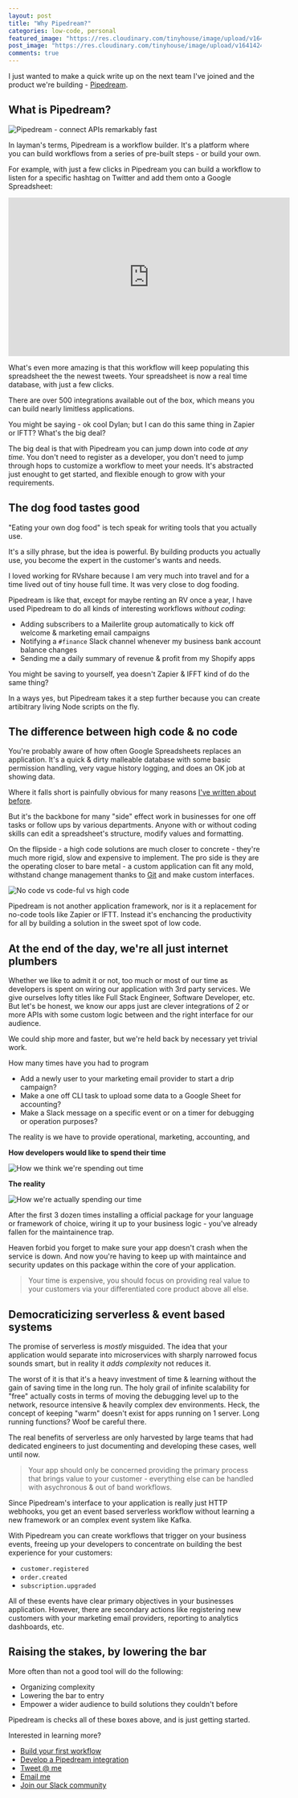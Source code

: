 ```yaml
---
layout: post
title: "Why Pipedream?"
categories: low-code, personal
featured_image: "https://res.cloudinary.com/tinyhouse/image/upload/v1641424488/Blog/Pipedream/pipedream_banner.png"
post_image: "https://res.cloudinary.com/tinyhouse/image/upload/v1641424488/Blog/Pipedream/pipedream_banner.png"
comments: true
---
```


I just wanted to make a quick write up on the next team I've joined and the product we're building - [Pipedream](https://pipedream.com).

## What is Pipedream?

![Pipedream - connect APIs remarkably fast](https://res.cloudinary.com/tinyhouse/image/upload/v1641424488/Blog/Pipedream/pipedream_banner.png)

In layman's terms, Pipedream is a workflow builder. It's a platform where you can build workflows from a series of pre-built steps - or build your own.

For example, with just a few clicks in Pipedream you can build a workflow to listen for a specific hashtag on Twitter and add them onto a Google Spreadsheet:

<iframe width="560" height="315" src="https://www.youtube.com/embed/6eq813uEExc" title="YouTube video player" frameborder="0" allow="accelerometer; autoplay; clipboard-write; encrypted-media; gyroscope; picture-in-picture" allowfullscreen></iframe>

What's even more amazing is that this workflow will keep populating this spreadsheet the the newest tweets. Your spreadsheet is now a real time database, with just a few clicks.

There are over 500 integrations available out of the box, which means you can build nearly limitless applications.

You might be saying - ok cool Dylan; but I can do this same thing in Zapier or IFTT? What's the big deal?

The big deal is that with Pipedream you can jump down into code _at any time_. You don't need to register as a developer, you don't need to jump through hops to customize a workflow to meet your needs. It's abstracted just enought to get started, and flexible enough to grow with your requirements.

## The dog food tastes good

"Eating your own dog food" is tech speak for writing tools that you actually use.

It's a silly phrase, but the idea is powerful. By building products you actually use, you become the expert in the customer's wants and needs.

I loved working for RVshare because I am very much into travel and for a time lived out of tiny house full time. It was very close to dog fooding.

Pipedream is like that, except for maybe renting an RV once a year, I have used Pipedream to do all kinds of interesting workflows _without coding_:

- Adding subscribers to a Mailerlite group automatically to kick off welcome & marketing email campaigns
- Notifying a `#finance` Slack channel whenever my business bank account balance changes
- Sending me a daily summary of revenue & profit from my Shopify apps

You might be saving to yourself, yea doesn't Zapier & IFFT kind of do the same thing?

In a ways yes, but Pipedream takes it a step further because you can create artibitrary living Node scripts on the fly.

## The difference between high code & no code

You're probably aware of how often Google Spreadsheets replaces an application. It's a quick & dirty malleable database with some basic permission handling, very vague history logging, and does an OK job at showing data.

Where it falls short is painfully obvious for many reasons [I've written about before](https://dylanjpierce.com/personal/2020/01/04/actionsheets-concept.html).

But it's the backbone for many "side" effect work in businesses for one off tasks or follow ups by various departments. Anyone with or without coding skills can edit a spreadsheet's structure, modify values and formatting.

On the flipside - a high code solutions are much closer to concrete - they're much more rigid, slow and expensive to implement. The pro side is they are the operating closer to bare metal - a custom application can fit any mold, withstand change management thanks to [Git](https://github.com) and make custom interfaces.

![No code vs code-ful vs high code](https://res.cloudinary.com/tinyhouse/image/upload/v1641606146/Blog/Pipedream/Screen_Shot_2022-01-07_at_8.41.52_PM.png)

Pipedream is not another application framework, nor is it a replacement for no-code tools like Zapier or IFTT. Instead it's enchancing the productivity for all by building a solution in the sweet spot of low code.

## At the end of the day, we're all just internet plumbers

Whether we like to admit it or not, too much or most of our time as developers is spent on wiring our application with 3rd party services. We give ourselves lofty titles like Full Stack Engineer, Software Developer, etc. But let's be honest, we know our apps just are clever integrations of 2 or more APIs with some custom logic between and the right interface for our audience.

We could ship more and faster, but we're held back by necessary yet trivial work.

How many times have you had to program

- Add a newly user to your marketing email provider to start a drip campaign?
- Make a one off CLI task to upload some data to a Google Sheet for accounting?
- Make a Slack message on a specific event or on a timer for debugging or operation purposes?

The reality is we have to provide operational, marketing, accounting, and

**How developers would like to spend their time**

![How we think we're spending out time](https://res.cloudinary.com/tinyhouse/image/upload/v1641424463/Blog/Pipedream/Untitled-2022-01-05-1729.png)

**The reality**

![How we're actually spending our time](https://res.cloudinary.com/tinyhouse/image/upload/v1641424463/Blog/Pipedream/reality.png)

After the first 3 dozen times installing a official package for your language or framework of choice, wiring it up to your business logic - you've already fallen for the maintainence trap.

Heaven forbid you forget to make sure your app doesn't crash when the service is down. And now you're having to keep up with maintaince and security updates on this package within the core of your application.

> Your time is expensive, you should focus on providing real value to your customers via your differentiated core product above all else.

## Democraticizing serverless & event based systems

The promise of serverless is _mostly_ misguided. The idea that your application would separate into microservices with sharply narrowed focus sounds smart, but in reality it _adds complexity_ not reduces it.

The worst of it is that it's a heavy investment of time & learning without the gain of saving time in the long run. The holy grail of infinite scalability for "free" actually costs in terms of moving the debugging level up to the network, resource intensive & heavily complex dev environments. Heck, the concept of keeping "warm" doesn't exist for apps running on 1 server. Long running functions? Woof be careful there.

The real benefits of serverless are only harvested by large teams that had dedicated engineers to just documenting and developing these cases, well until now.

> Your app should only be concerned providing the primary process that brings value to your customer - everything else can be handled with asychronous & out of band workflows.

Since Pipedream's interface to your application is really just HTTP webhooks, you get an event based serverless workflow without learning a new framework or an complex event system like Kafka.

With Pipedream you can create workflows that trigger on your business events, freeing up your developers to concentrate on building the best experience for your customers:

- `customer.registered`
- `order.created`
- `subscription.upgraded`

All of these events have clear primary objectives in your businesses application. However, there are secondary actions like registering new customers with your marketing email providers, reporting to analytics dashboards, etc.

## Raising the stakes, by lowering the bar

More often than not a good tool will do the following:

- Organizing complexity
- Lowering the bar to entry
- Empower a wider audience to build solutions they couldn't before

Pipedream is checks all of these boxes above, and is just getting started.

Interested in learning more?

- [Build your first workflow](https://pipedream.com/docs/quickstart/hello-world/)
- [Develop a Pipedream integration](https://pipedream.com/docs/components/quickstart/nodejs/actions/)
- [Tweet @ me](https://twitter.com/ctrlaltdylan)
- [Email me](pierce@pipedream.com)
- [Join our Slack community](https://join.slack.com/t/pipedream-users/shared_invite/zt-ernlymsn-UHfPg~Dfp08uGkAd8dpkww)
